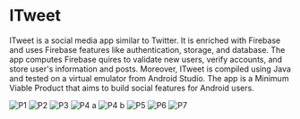 # ITweet
ITweet is a social media app similar to Twitter. It is enriched with Firebase and uses Firebase features like authentication, storage, and database. 
The app computes Firebase quires to validate new users, verify accounts, and store user's information and posts. 
Moreover, ITweet is compiled using Java and tested on a virtual emulator from Android Studio. 
The app is a Minimum Viable Product that aims to build social features for Android users.

![P1](https://user-images.githubusercontent.com/78483535/106751943-a80b0c80-6608-11eb-8363-840077d0985c.PNG)
![P2](https://user-images.githubusercontent.com/78483535/106751945-a8a3a300-6608-11eb-8c2d-f2a3f36a4a50.PNG)
![P3](https://user-images.githubusercontent.com/78483535/106751947-a93c3980-6608-11eb-8718-10ff6d30f397.PNG)
![P4 a](https://user-images.githubusercontent.com/78483535/106751950-a9d4d000-6608-11eb-88d5-de7d70d88771.PNG)
![P4 b](https://user-images.githubusercontent.com/78483535/106751961-ae00ed80-6608-11eb-9fa1-1ae5a56cbf2b.PNG)
![P5](https://user-images.githubusercontent.com/78483535/106751970-af321a80-6608-11eb-963f-edd6778c9bd6.PNG)
![P6](https://user-images.githubusercontent.com/78483535/106751931-a3deef00-6608-11eb-804f-afb5883804f3.PNG)
![P7](https://user-images.githubusercontent.com/78483535/106751942-a7727600-6608-11eb-9203-988120111283.PNG)

